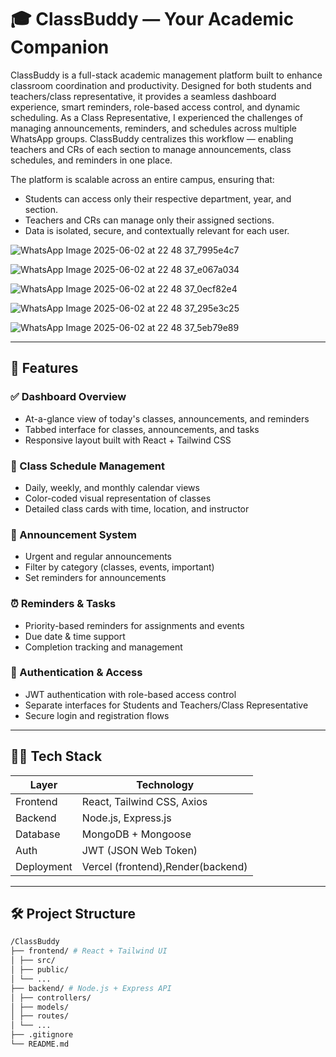 # 🎓 ClassBuddy — Your Academic Companion

ClassBuddy is a full-stack academic management platform built to enhance classroom coordination and productivity. Designed for both students and teachers/class representative, it provides a seamless dashboard experience, smart reminders, role-based access control, and dynamic scheduling. 
As a Class Representative, I experienced the challenges of managing announcements, reminders, and schedules across multiple WhatsApp groups. ClassBuddy centralizes this workflow — enabling teachers and CRs of each section to manage announcements, class schedules, and reminders in one place.

The platform is scalable across an entire campus, ensuring that:
- Students can access only their respective department, year, and section.
- Teachers and CRs can manage only their assigned sections.
- Data is isolated, secure, and contextually relevant for each user.

![WhatsApp Image 2025-06-02 at 22 48 37_7995e4c7](https://github.com/user-attachments/assets/69573bfc-23cc-4529-8ad4-f3a120b600a6)

![WhatsApp Image 2025-06-02 at 22 48 37_e067a034](https://github.com/user-attachments/assets/1c83bcd2-788b-4ee2-b888-789717f1fe5a)

![WhatsApp Image 2025-06-02 at 22 48 37_0ecf82e4](https://github.com/user-attachments/assets/5ae4fd9d-1f93-4954-8a6a-5c93368a1ccd)

![WhatsApp Image 2025-06-02 at 22 48 37_295e3c25](https://github.com/user-attachments/assets/89ae2a7b-0c13-4dac-93d4-2353fbc48182)

![WhatsApp Image 2025-06-02 at 22 48 37_5eb79e89](https://github.com/user-attachments/assets/7a08f530-08a7-44a4-916a-f2c8750cbdb0)

---

## 🚀 Features

### ✅ Dashboard Overview
- At-a-glance view of today's classes, announcements, and reminders
- Tabbed interface for classes, announcements, and tasks
- Responsive layout built with React + Tailwind CSS

### 📅 Class Schedule Management
- Daily, weekly, and monthly calendar views
- Color-coded visual representation of classes
- Detailed class cards with time, location, and instructor

### 📢 Announcement System
- Urgent and regular announcements
- Filter by category (classes, events, important)
- Set reminders for announcements

### ⏰ Reminders & Tasks
- Priority-based reminders for assignments and events
- Due date & time support
- Completion tracking and management

### 🔐 Authentication & Access
- JWT authentication with role-based access control
- Separate interfaces for Students and Teachers/Class Representative
- Secure login and registration flows

---

## 🧑‍💻 Tech Stack

| Layer         | Technology                       |
|---------------|-----------------------------------|
| Frontend      | React, Tailwind CSS, Axios        |
| Backend       | Node.js, Express.js               |
| Database      | MongoDB + Mongoose                |
| Auth          | JWT (JSON Web Token)              |
| Deployment    | Vercel (frontend),Render(backend) |

---

## 🛠️ Project Structure
```bash
/ClassBuddy
├── frontend/ # React + Tailwind UI
│ ├── src/
│ ├── public/
│ └── ...
├── backend/ # Node.js + Express API
│ ├── controllers/
│ ├── models/
│ ├── routes/
│ └── ...
├── .gitignore
└── README.md
